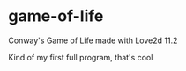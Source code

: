 # game-of-life
Conway's Game of Life made with Love2d 11.2

Kind of my first full program, that's cool
